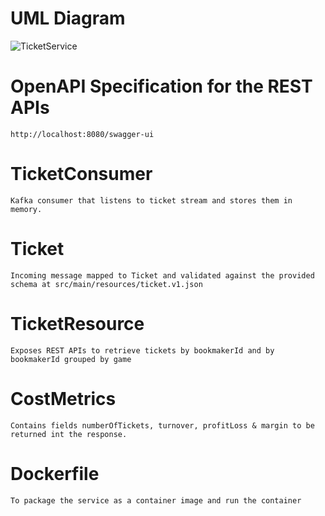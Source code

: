 # UML Diagram

![TicketService](https://github.com/user-attachments/assets/099f1150-afb1-424e-8d6c-d673407cf337)

# OpenAPI Specification for the REST APIs

    http://localhost:8080/swagger-ui

# TicketConsumer

    Kafka consumer that listens to ticket stream and stores them in memory.

# Ticket

    Incoming message mapped to Ticket and validated against the provided schema at src/main/resources/ticket.v1.json

# TicketResource

    Exposes REST APIs to retrieve tickets by bookmakerId and by bookmakerId grouped by game

# CostMetrics

    Contains fields numberOfTickets, turnover, profitLoss & margin to be returned int the response. 

# Dockerfile

    To package the service as a container image and run the container
